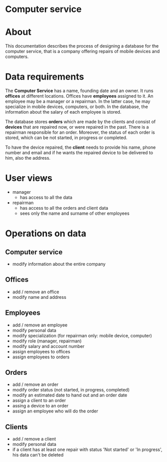 # Computer service 

# About

This documentation describes the process of designing a database for the computer service, that is a company offering repairs of mobile devices and computers. 

# Data requirements

The **Computer Service** has a name, founding date and an owner. It runs **offices** at different locations. Offices have **employees** assigned to it. An employee may be a manager or a repairman. In the latter case, he may specialize in mobile devices, computers, or both. In the database, the information about the salary of each employee is stored.

The database stores **orders** which are made by the clients and consist of **devices** that are repaired now, or were repaired in the past. There is a repairman responsible for an order. Moreover, the status of each order is stored, which can be not started, in progress or completed.

To have the device repaired, the **client** needs to provide his name, phone number and email and if he wants the repaired device to be delivered to him, also the address. 

# User views

* manager
  * has access to all the data
* repairman 
  * has access to all the orders and client data
  * sees only the name and surname of other employees 

# Operations on data

## Computer service
* modify information about the entire company

## Offices
* add / remove an office
* modify name and address

## Employees
* add / remove an employee
* modify personal data
* modify specialization (for repairman only: mobile device, computer)
* modify role (manager, repairman)
* modify salary and account number
* assign employees to offices
* assign employees to orders



## Orders
* add / remove an order
* modify order status (not started, in progress, completed)
* modify an estimated date to hand out and an order date
* assign a client to an order
* assing a device to an order 
* assign an employee who will do the order

## Clients
* add / remove a client
* modify personal data
* if a client has at least one repair with status 'Not started' or 'In progress', his data can't be deleted